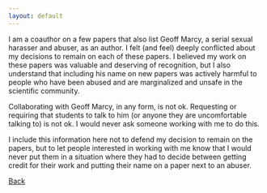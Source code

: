 ```yaml
---
layout: default
---
```


I am a coauthor on a few papers that also list Geoff Marcy, a serial sexual harasser and abuser, as an author. I felt (and feel) deeply conflicted about my decisions to remain on each of these papers. I believed my work on these papers was valuable and deserving of recognition, but I also understand that including his name on new papers was actively harmful to people who have been abused and are marginalized and unsafe in the scientific community.

Collaborating with Geoff Marcy, in any form, is not ok. Requesting or requiring that students to talk to him (or anyone they are uncomfortable talking to) is not ok. I would never ask someone working with me to do this. 

I include this information here not to defend my decision to remain on the papers, but to let people interested in working with me know that I would never put them in a situation where they had to decide between getting credit for their work and putting their name on a paper next to an abuser.

[Back](./)
